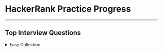 # HackerRank Practice Progress

---

## Top Interview Questions

<details>

<summary>Easy Collection</summary>

---

~~Array 11/11~~

Strings 6/9

Linked Lists

Trees

Sorting and Searching

Dynamic Programming

Design

Math

Others

---

</details>